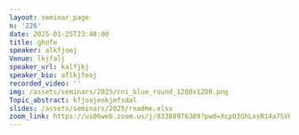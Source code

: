 ```yaml
---
layout: seminar_page
n: '226'
date: 2025-01-25T23:40:00
title: ghofe
speaker: alkfjoej
Venue: lkjfalj
speaker_url: kalfjkj
speaker_bio: aflkjfeoj
recorded_video: ''
img: /assets/seminars/2025/cni_blue_round_1200x1200.png
Topic_abstract: kfjoajeokjmfsdal
slides: /assets/seminars/2025/readme.xlsx
zoom_link: https://us06web.zoom.us/j/83388976389?pwd=XcpO3GhLxsR14a7SVbPx33HQQa1jbt.1
---
```


